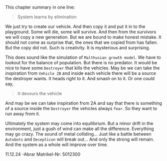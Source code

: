 This chapter summary in one line:
> System learns by elimination

We just try to create our vehicle. And then copy it and put it in to the playground. Some will die, some will survive. And then from the survivors we will copy a new generation. But we are bound to make honest mistake. It should not come as surprise that, the ones that we copied from has fallen. But the copy did not. Such is creativity. It is mysterious and surprising.

This does sound like the simulation of `Malthusian growth model`. We have to lookout for the balance of population. But there is no predator. It would be nice to have some `Destroyer` that kills the vehicles. May be we can take the inspiration from `Vehicle 2B`  and inside each vehicle there will be a source the destroyer wants. It heads right to it. And smash on to it. Or one could say,
> It devours the vehicle

And may be we can take inspiration from 2A and say that there is something of a source inside the `Destroyer` the vehicles always `fear`. So they want to run away from it.

Ultimately the system may come into equilibrium. But a minor drift in the environment, just a gush of wind can make all the difference. Everything may go crazy. The sound of metal colliding... Just like a battle between `Autobots` and `Decepticon` will break out... And only the strong will remain. And the system as a whole will improve over time.

11.12.24
-Abrar
Matrikel-Nr: 5012300